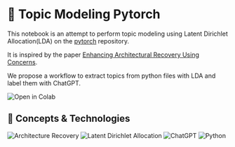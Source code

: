# 📃 Topic Modeling Pytorch
This notebook is an attempt to perform topic modeling using Latent Dirichlet Allocation(LDA) on the [pytorch](https://github.com/pytorch/pytorch/tree/main/torch) repository.

It is inspired by the paper [Enhancing Architectural Recovery Using Concerns](https://www.cs.drexel.edu/~yfcai/papers/2011/ASE2011_short.pdf).

We propose a workflow to extract topics from python files with LDA and label them with ChatGPT.

![Open in Colab](https://img.shields.io/badge/Open%20in%20Colab-orange.svg?style=for-the-badge&logo=googlecolab&logoColor=white&link=https://colab.research.google.com/drive/1ym5YT7sahV5yuEFy7xS3fg_OmqsOgw2Y?usp=sharing)

## 📖 Concepts & Technologies
![Architecture Recovery](https://img.shields.io/badge/Architecture%20Recovery-orange.svg?style=for-the-badge)
![Latent Dirichlet Allocation](https://img.shields.io/badge/Latent%20Dirichlet%20Allocation-orange.svg?style=for-the-badge)
![ChatGPT](https://img.shields.io/badge/ChatGPT-orange.svg?style=for-the-badge)
![Python](https://img.shields.io/badge/Python-orange.svg?style=for-the-badge&logo=Python&logoColor=white)
